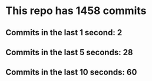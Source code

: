 # This repo has 1458 commits

## Commits in the last 1 second: 2
## Commits in the last 5 seconds: 28
## Commits in the last 10 seconds: 60
